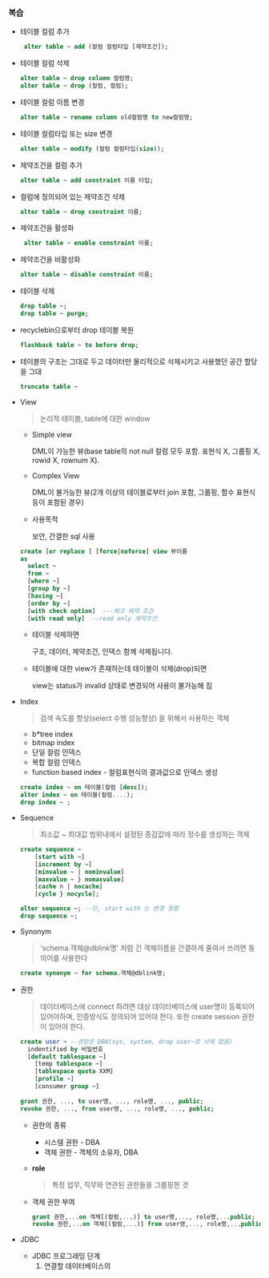 ### 복습

- 테이블 컬럼 추가

  ```sql
   alter table ~ add (컬럼 컬럼타입 [제약조건]);
  ```

  

- 테이블 컬럼 삭제

  ``` sql
  alter table ~ drop column 컬럼명;
  alter table ~ drop (컬럼, 컬럼);
  ```

  

- 테이블 컬럼 이름 변경

  ```sql
  alter table ~ rename column old컬럼명 to new컬럼명;
  ```



- 테이블 컬럼타입 또는 size 변경

  ```sql
  alter table ~ modify (컬럼 컬럼타입(size));
  ```

- 제약조건을 컬럼 추가

  ```sql
  alter table ~ add constraint 이름 타입;
  ```

- 컬럼에 정의되어 있는 제약조건 삭제

  ```sql
  alter table ~ drop constraint 이름;
  ```

- 제약조건을 활성화

  ```sql
   alter table ~ enable constraint 이름;
  ```

- 제약조건을 비활성화

  ```sql
  alter table ~ disable constraint 이름;
  ```

- 테이블 삭제

  ```sql
  drop table ~;
  drop table ~ purge;
  ```

- recyclebin으로부터 drop 테이블 복원

  ```sql
  flashback table ~ to before drop;
  ```

  

- 테이블의 구조는 그대로 두고 데이터만 물리적으로 삭제시키고 사용했던 공간 할당을 그대

  ```sql
  truncate table ~
  ```

  

- View

  > 논리적 테이블, table에 대한 window

  - Simple view

    DML이 가능한 뷰(base table의  not null 컬럼 모두 포함. 표현식 X, 그룹핑 X, rowid X, rownum X).

  - Complex View

    DML이 불가능한 뷰(2개 이상의 테이블로부터 join 포함, 그룹핑, 함수 표현식 등이 포함된 경우)

  - 사용목적

    보안, 간결한 sql 사용

  ```sql
  create [or replace ] [force|noforce] view 뷰이름 
  as 
    select ~
    from ~
    [where ~]
    [group by ~]
    [having ~]
    [order by ~]
    [with check option]  ---체크 제약 조건
    [with read only]  --read only 제약조건
  ```

  - 테이블 삭제하면

    구조, 데이터, 제약조건, 인덱스 함께 삭제됩니다.

  - 테이블에 대한 view가 존재하는데 테이블이 삭제(drop)되면

    view는 status가 invalid 상태로 변경되어 사용이 불가능해 짐



- Index

  > 검색 속도를 향상(select 수행 성능향상) 을 위해서 사용하는 객체

  - b*tree index
  - bitmap index
  - 단일 컬럼 인덱스
  - 복합 컬럼 인덱스
  -  function based index - 컬럼표현식의 결과값으로 인덱스 생성

  ```sql
  create index ~ on 테이블(컬럼 [desc]);
  alter index ~ on 테이블(컬럼....);
  drop index ~ ;
  ```

  

- Sequence

  > 최소값 ~ 최대값 범위내에서 설정된 증감값에 따라 정수를 생성하는 객체

  ```sql
  create sequence ~
      [start with ~]
      [increment by ~]
      [minvalue ~ | nominvalue]
      [maxvalue ~ } nomaxvalue]
      [cache n | nocache]
      [cycle } nocycle];
  
  alter sequence ~; --단, start with 는 변경 못함
  drop sequence ~;
  ```



- Synonym

  > 'schema.객체@dblink명' 처럼 긴 객체이름을 간결하게 줄여서 쓰려면 동의어를 사용한다

  ```sql
  create synonym ~ for schema.객체@dblink명;
  ```

  

- 권한

  > 데이터베이스에 connect 하려면 대상 데이터베이스에 user명이 등록되어 있어야하며, 인증방식도 정의되어 있어야 한다. 또한 create session 권한이 있어야 한다.

  ```sql
  create user ~ --권한은 DBA(sys, system, drop user~로 삭제 없음)
  	indentified by 비밀번호
  	[default tablespace ~]
      [temp tablespace ~]
      [tablespace quota XXM]
      [profile ~]
      [consumer group ~]
      
  grant 권한, ..., to user명, ..., role명, ..., public;
  revoke 권한, ..., from user명, ..., role명, ..., public;
  ```

  - 권한의 종류
    - 시스템 권한 - DBA
    - 객체 권한 - 객체의 소유자, DBA

  - **role**

    > 특정 업무, 직무와 연관된 권한들을 그룹핑한 것

  - 객체 권한 부여

    ```sql
    grant 권한,...on 객체[(컬럼,...)] to user명,..., role명,...public;
    revoke 권한,...on 객체[(컬럼,...)] from user명,..., role명,...public;
    ```

    

- JDBC
  - JDBC 프로그래밍 단계
    1. 연결할 데이터베이스의